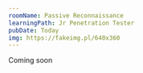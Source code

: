 ```yaml
---
roomName: Passive Reconnaissance
learningPath: Jr Penetration Tester
pubDate: Today
img: https://fakeimg.pl/640x360
---
```


Coming soon
